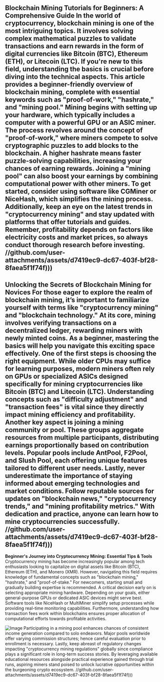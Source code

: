 **Blockchain Mining Tutorials for Beginners: A Comprehensive Guide**
In the world of cryptocurrency, blockchain mining is one of the most intriguing topics. It involves solving complex mathematical puzzles to validate transactions and earn rewards in the form of digital currencies like Bitcoin (BTC), Ethereum (ETH), or Litecoin (LTC). If you're new to this field, understanding the basics is crucial before diving into the technical aspects. This article provides a beginner-friendly overview of blockchain mining, complete with essential keywords such as "proof-of-work," "hashrate," and "mining pool."
Mining begins with setting up your hardware, which typically includes a computer with a powerful GPU or an ASIC miner. The process revolves around the concept of "proof-of-work," where miners compete to solve cryptographic puzzles to add blocks to the blockchain. A higher hashrate means faster puzzle-solving capabilities, increasing your chances of earning rewards. Joining a "mining pool" can also boost your earnings by combining computational power with other miners.
To get started, consider using software like CGMiner or NiceHash, which simplifies the mining process. Additionally, keep an eye on the latest trends in "cryptocurrency mining" and stay updated with platforms that offer tutorials and guides. Remember, profitability depends on factors like electricity costs and market prices, so always conduct thorough research before investing. 
 //github.com/user-attachments/assets/d7419ec9-dc67-403f-bf28-8faea5f1f74f)))
---
**Unlocking the Secrets of Blockchain Mining for Novices**
For those eager to explore the realm of blockchain mining, it’s important to familiarize yourself with terms like "cryptocurrency mining" and "blockchain technology." At its core, mining involves verifying transactions on a decentralized ledger, rewarding miners with newly minted coins. As a beginner, mastering the basics will help you navigate this exciting space effectively.
One of the first steps is choosing the right equipment. While older CPUs may suffice for learning purposes, modern miners often rely on GPUs or specialized ASICs designed specifically for mining cryptocurrencies like Bitcoin (BTC) and Litecoin (LTC). Understanding concepts such as "difficulty adjustment" and "transaction fees" is vital since they directly impact mining efficiency and profitability.
Another key aspect is joining a mining community or pool. These groups aggregate resources from multiple participants, distributing earnings proportionally based on contribution levels. Popular pools include AntPool, F2Pool, and Slush Pool, each offering unique features tailored to different user needs.
Lastly, never underestimate the importance of staying informed about emerging technologies and market conditions. Follow reputable sources for updates on "blockchain news," "cryptocurrency trends," and "mining profitability metrics." With dedication and practice, anyone can learn how to mine cryptocurrencies successfully.
 //github.com/user-attachments/assets/d7419ec9-dc67-403f-bf28-8faea5f1f74f)))
---
**Beginner's Journey into Cryptocurrency Mining: Essential Tips & Tools**
Cryptocurrency mining has become increasingly popular among tech enthusiasts looking to capitalize on digital assets like Bitcoin (BTC), Ethereum (ETH), and Monero (XMR). However, navigating this field requires knowledge of fundamental concepts such as "blockchain mining," "hashrate," and "proof-of-stake." For newcomers, starting small and gradually building expertise is recommended.
A critical decision early on is selecting appropriate mining hardware. Depending on your goals, either general-purpose GPUs or dedicated ASIC devices might serve best. Software tools like NiceHash or MultiMiner simplify setup processes while providing real-time monitoring capabilities. Furthermore, understanding how transaction fees work within blockchains ensures proper allocation of computational efforts towards profitable activities.

![Image](https://github.com/user-attachments/assets/d7419ec9-dc67-403f-bf28-8faea5f1f74f)
Participating in a mining pool enhances chances of consistent income generation compared to solo endeavors. Major pools worldwide offer varying commission structures; hence careful evaluation prior to enrollment is necessary. Lastly, keep abreast of regulatory changes impacting "cryptocurrency mining regulations" globally since compliance plays a significant role in long-term success stories.
By leveraging available educational resources alongside practical experience gained through trial runs, aspiring miners stand poised to unlock lucrative opportunities within the burgeoning crypto ecosystem.
 //github.com/user-attachments/assets/d7419ec9-dc67-403f-bf28-8faea5f1f74f)))
